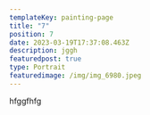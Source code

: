 ```yaml
---
templateKey: painting-page
title: "7"
position: 7
date: 2023-03-19T17:37:08.463Z
description: jggh
featuredpost: true
type: Portrait
featuredimage: /img/img_6980.jpeg
---
```

hfggfhfg